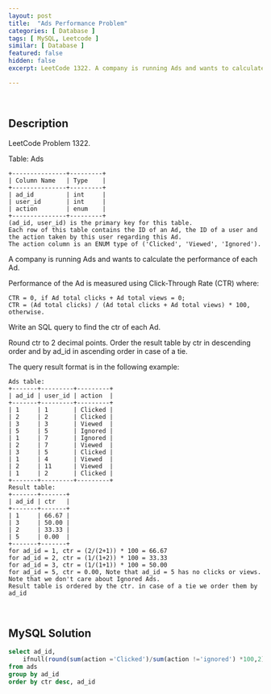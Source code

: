 ```yaml
---
layout: post
title:  "Ads Performance Problem"
categories: [ Database ]
tags: [ MySQL, Leetcode ]
similar: [ Database ]
featured: false
hidden: false
excerpt: LeetCode 1322. A company is running Ads and wants to calculate the performance of each Ad.

---
```


<br />

## Description

LeetCode Problem 1322. 

Table: Ads

```
+---------------+---------+
| Column Name   | Type    |
+---------------+---------+
| ad_id         | int     |
| user_id       | int     |
| action        | enum    |
+---------------+---------+
(ad_id, user_id) is the primary key for this table.
Each row of this table contains the ID of an Ad, the ID of a user and the action taken by this user regarding this Ad.
The action column is an ENUM type of ('Clicked', 'Viewed', 'Ignored').
```

A company is running Ads and wants to calculate the performance of each Ad.

Performance of the Ad is measured using Click-Through Rate (CTR) where:

```
CTR = 0, if Ad total clicks + Ad total views = 0;
CTR = (Ad total clicks) / (Ad total clicks + Ad total views) * 100, otherwise.
```

Write an SQL query to find the ctr of each Ad.

Round ctr to 2 decimal points. Order the result table by ctr in descending order and by ad_id in ascending order in case of a tie.

The query result format is in the following example:

```
Ads table:
+-------+---------+---------+
| ad_id | user_id | action  |
+-------+---------+---------+
| 1     | 1       | Clicked |
| 2     | 2       | Clicked |
| 3     | 3       | Viewed  |
| 5     | 5       | Ignored |
| 1     | 7       | Ignored |
| 2     | 7       | Viewed  |
| 3     | 5       | Clicked |
| 1     | 4       | Viewed  |
| 2     | 11      | Viewed  |
| 1     | 2       | Clicked |
+-------+---------+---------+
Result table:
+-------+-------+
| ad_id | ctr   |
+-------+-------+
| 1     | 66.67 |
| 3     | 50.00 |
| 2     | 33.33 |
| 5     | 0.00  |
+-------+-------+
for ad_id = 1, ctr = (2/(2+1)) * 100 = 66.67
for ad_id = 2, ctr = (1/(1+2)) * 100 = 33.33
for ad_id = 3, ctr = (1/(1+1)) * 100 = 50.00
for ad_id = 5, ctr = 0.00, Note that ad_id = 5 has no clicks or views.
Note that we don't care about Ignored Ads.
Result table is ordered by the ctr. in case of a tie we order them by ad_id
```

<br />

## MySQL Solution


```sql
select ad_id,
    ifnull(round(sum(action ='Clicked')/sum(action !='ignored') *100,2),0) ctr
from ads
group by ad_id
order by ctr desc, ad_id
```
